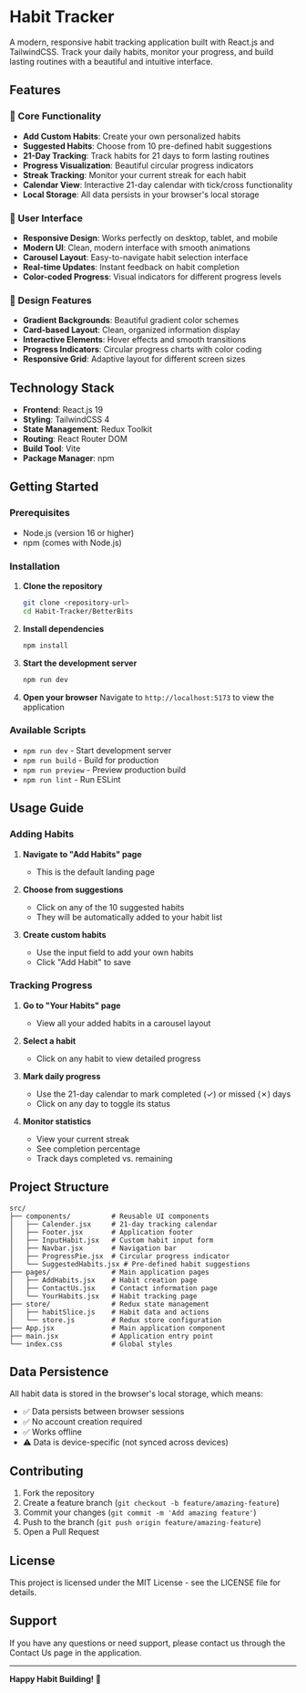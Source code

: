 # Habit Tracker

A modern, responsive habit tracking application built with React.js and TailwindCSS. Track your daily habits, monitor your progress, and build lasting routines with a beautiful and intuitive interface.

## Features

### 🎯 Core Functionality
- **Add Custom Habits**: Create your own personalized habits
- **Suggested Habits**: Choose from 10 pre-defined habit suggestions
- **21-Day Tracking**: Track habits for 21 days to form lasting routines
- **Progress Visualization**: Beautiful circular progress indicators
- **Streak Tracking**: Monitor your current streak for each habit
- **Calendar View**: Interactive 21-day calendar with tick/cross functionality
- **Local Storage**: All data persists in your browser's local storage

### 📱 User Interface
- **Responsive Design**: Works perfectly on desktop, tablet, and mobile
- **Modern UI**: Clean, modern interface with smooth animations
- **Carousel Layout**: Easy-to-navigate habit selection interface
- **Real-time Updates**: Instant feedback on habit completion
- **Color-coded Progress**: Visual indicators for different progress levels

### 🎨 Design Features
- **Gradient Backgrounds**: Beautiful gradient color schemes
- **Card-based Layout**: Clean, organized information display
- **Interactive Elements**: Hover effects and smooth transitions
- **Progress Indicators**: Circular progress charts with color coding
- **Responsive Grid**: Adaptive layout for different screen sizes

## Technology Stack

- **Frontend**: React.js 19
- **Styling**: TailwindCSS 4
- **State Management**: Redux Toolkit
- **Routing**: React Router DOM
- **Build Tool**: Vite
- **Package Manager**: npm

## Getting Started

### Prerequisites
- Node.js (version 16 or higher)
- npm (comes with Node.js)

### Installation

1. **Clone the repository**
   ```bash
   git clone <repository-url>
   cd Habit-Tracker/BetterBits
   ```

2. **Install dependencies**
   ```bash
   npm install
   ```

3. **Start the development server**
   ```bash
   npm run dev
   ```

4. **Open your browser**
   Navigate to `http://localhost:5173` to view the application

### Available Scripts

- `npm run dev` - Start development server
- `npm run build` - Build for production
- `npm run preview` - Preview production build
- `npm run lint` - Run ESLint

## Usage Guide

### Adding Habits

1. **Navigate to "Add Habits" page**
   - This is the default landing page

2. **Choose from suggestions**
   - Click on any of the 10 suggested habits
   - They will be automatically added to your habit list

3. **Create custom habits**
   - Use the input field to add your own habits
   - Click "Add Habit" to save

### Tracking Progress

1. **Go to "Your Habits" page**
   - View all your added habits in a carousel layout

2. **Select a habit**
   - Click on any habit to view detailed progress

3. **Mark daily progress**
   - Use the 21-day calendar to mark completed (✓) or missed (✗) days
   - Click on any day to toggle its status

4. **Monitor statistics**
   - View your current streak
   - See completion percentage
   - Track days completed vs. remaining

## Project Structure

```
src/
├── components/          # Reusable UI components
│   ├── Calender.jsx     # 21-day tracking calendar
│   ├── Footer.jsx       # Application footer
│   ├── InputHabit.jsx   # Custom habit input form
│   ├── Navbar.jsx       # Navigation bar
│   ├── ProgressPie.jsx  # Circular progress indicator
│   └── SuggestedHabits.jsx # Pre-defined habit suggestions
├── pages/               # Main application pages
│   ├── AddHabits.jsx    # Habit creation page
│   ├── ContactUs.jsx    # Contact information page
│   └── YourHabits.jsx   # Habit tracking page
├── store/               # Redux state management
│   ├── habitSlice.js    # Habit data and actions
│   └── store.js         # Redux store configuration
├── App.jsx              # Main application component
├── main.jsx             # Application entry point
└── index.css            # Global styles
```

## Data Persistence

All habit data is stored in the browser's local storage, which means:
- ✅ Data persists between browser sessions
- ✅ No account creation required
- ✅ Works offline
- ⚠️ Data is device-specific (not synced across devices)

## Contributing

1. Fork the repository
2. Create a feature branch (`git checkout -b feature/amazing-feature`)
3. Commit your changes (`git commit -m 'Add amazing feature'`)
4. Push to the branch (`git push origin feature/amazing-feature`)
5. Open a Pull Request

## License

This project is licensed under the MIT License - see the LICENSE file for details.

## Support

If you have any questions or need support, please contact us through the Contact Us page in the application.

---

**Happy Habit Building! 🚀**
